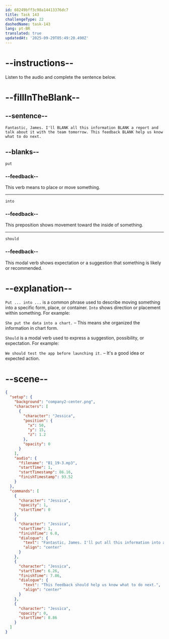 ```yaml
---
id: 68249bff3c98a14413376dc7
title: Task 143
challengeType: 22
dashedName: task-143
lang: pt-BR
translated: true
updatedAt: '2025-09-29T05:49:20.490Z'
---
```


<!-- (Audio) Jessica: Fantastic, James. I'll put all this information into a report and talk about it with the team tomorrow. This feedback should help us know what to do next. -->

# --instructions--

Listen to the audio and complete the sentence below.

# --fillInTheBlank--

## --sentence--

`Fantastic, James. I'll BLANK all this information BLANK a report and talk about it with the team tomorrow. This feedback BLANK help us know what to do next.`

## --blanks--

`put`

### --feedback--

This verb means to place or move something.

---

`into`

### --feedback--

This preposition shows movement toward the inside of something.

---

`should`

### --feedback--

This modal verb shows expectation or a suggestion that something is likely or recommended.

# --explanation--

`Put ... into ...` is a common phrase used to describe moving something into a specific form, place, or container. `Into` shows direction or placement within something. For example:

`She put the data into a chart.` – This means she organized the information in chart form.

`Should` is a modal verb used to express a suggestion, possibility, or expectation. For example:

`We should test the app before launching it.` – It's a good idea or expected action.

# --scene--

```json
{
  "setup": {
    "background": "company2-center.png",
    "characters": [
      {
        "character": "Jessica",
        "position": {
          "x": 50,
          "y": 15,
          "z": 1.2
        },
        "opacity": 0
      }
    ],
    "audio": {
      "filename": "B1_19-3.mp3",
      "startTime": 1,
      "startTimestamp": 86.16,
      "finishTimestamp": 93.52
    }
  },
  "commands": [
    {
      "character": "Jessica",
      "opacity": 1,
      "startTime": 0
    },
    {
      "character": "Jessica",
      "startTime": 1,
      "finishTime": 6.0,
      "dialogue": {
        "text": "Fantastic, James. I'll put all this information into a report and talk about it with the team tomorrow.",
        "align": "center"
      }
    },
    {
      "character": "Jessica",
      "startTime": 6.26,
      "finishTime": 7.86,
      "dialogue": {
        "text": "This feedback should help us know what to do next.",
        "align": "center"
      }
    },
    {
      "character": "Jessica",
      "opacity": 0,
      "startTime": 8.86
    }
  ]
}
```
